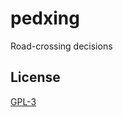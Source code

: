 # pedxing
Road-crossing decisions 

## License
[GPL-3](https://www.gnu.org/licenses/gpl-3.0.en.html)

